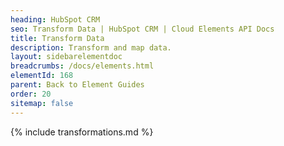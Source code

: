```yaml
---
heading: HubSpot CRM
seo: Transform Data | HubSpot CRM | Cloud Elements API Docs
title: Transform Data
description: Transform and map data.
layout: sidebarelementdoc
breadcrumbs: /docs/elements.html
elementId: 168
parent: Back to Element Guides
order: 20
sitemap: false
---
```


{% include transformations.md %}
